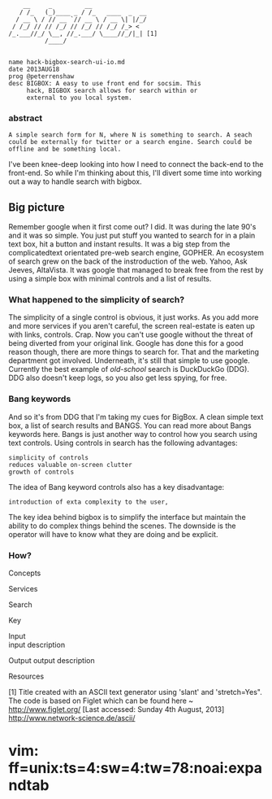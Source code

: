         __     _         __
       / /_   (_)____ _ / /_   ____  _  __  
      / __ \ / // __ `// __ \ / __ \| |/_/
     / /_/ // // /_/ // /_/ // /_/ /_> <
    /_.___//_/ \__, //_.___/ \____//_/|_| [1]
              /____/


    name hack-bigbox-search-ui-io.md
    date 2013AUG18
    prog @peterrenshaw
    desc BIGBOX: A easy to use front end for socsim. This 
         hack, BIGBOX search allows for search within or 
	     external to you local system.


### abstract

    A simple search form for N, where N is something to search. A seach
	could be externally for twitter or a search engine. Search could be
	offline and be something local. 	
	

I've been knee-deep looking into how I need to connect the back-end to the 
front-end. So while I'm thinking about this, I'll divert some time into 
working out a way to handle search with bigbox.


## Big picture

  Remember google when it first come out? I did. It was during the late 90's
and it was so simple. You just put stuff you wanted to search for in a plain 
text box, hit a button and instant results. It was a big step from the 
complicatedtext orientated pre-web search engine, GOPHER. An ecosystem of 
search grew on the back of the instroduction of the web. Yahoo, Ask Jeeves, 
AltaVista. It was google that managed to break free from the rest by using 
a simple box with minimal controls and a list of results.


### What happened to the simplicity of search?

  The simplicity of a single control is obvious, it just works. As you add
more and more services if you aren't careful, the screen real-estate is eaten
up with links, controls. Crap.  Now you can't use google without the threat 
of being diverted from your original link. Google has done this for a good 
reason though, there are more things to search for. That and the marketing 
department got involved. Underneath, it's still that simple to use google.
Currently the best example of *old-school* search is DuckDuckGo (DDG). DDG 
also doesn't keep logs, so you also get less spying, for free.


### Bang keywords 

  And so it's from DDG that I'm taking my cues for BigBox. A clean simple
text box, a list of search results and BANGS. You can read more about Bangs 
keywords here. Bangs is just another way to control how you search using 
text controls. Using controls in search has the following advantages:

    simplicity of controls
    reduces valuable on-screen clutter
    growth of controls
    
The idea of Bang keyword controls also has a key disadvantage:

    introduction of exta complexity to the user,

The key idea behind bigbox is to simplify the interface but maintain the
ability to do complex things behind the scenes. The downside is the 
operator will have to know what they are doing and be explicit.


### How?




Concepts

Services

Search

Key

Input  
    input description

Output
    output description
    




Resources

[1] Title created with an ASCII text generator using 'slant' and 
'stretch=Yes". The code is based on Figlet which can be found 
here ~ <http://www.figlet.org/>
[Last accessed: Sunday 4th August, 2013]
<http://www.network-science.de/ascii/>


# vim: ff=unix:ts=4:sw=4:tw=78:noai:expandtab


